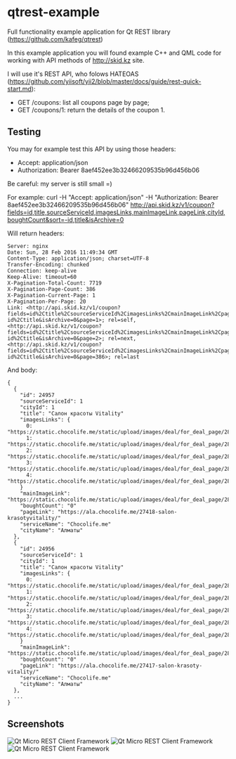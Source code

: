 # qtrest-example
Full functionality example application for Qt REST library (https://github.com/kafeg/qtrest)

In this example application you will found example C++ and QML code for working with API methods of http://skid.kz site.

I will use it's REST API, who folows HATEOAS (https://github.com/yiisoft/yii2/blob/master/docs/guide/rest-quick-start.md):
- GET /coupons: list all coupons page by page;
- GET /coupons/1: return the details of the coupon 1.

## Testing

You may for example test this API by using those headers:
- Accept: application/json
- Authorization: Bearer 8aef452ee3b32466209535b96d456b06

Be careful: my server is still small =)

For example: curl -H "Accept: application/json" -H "Authorization: Bearer 8aef452ee3b32466209535b96d456b06" http://api.skid.kz/v1/coupon?fields=id,title,sourceServiceId,imagesLinks,mainImageLink,pageLink,cityId,boughtCount&sort=-id,title&isArchive=0

Will return headers:
```
Server: nginx
Date: Sun, 28 Feb 2016 11:49:34 GMT
Content-Type: application/json; charset=UTF-8
Transfer-Encoding: chunked
Connection: keep-alive
Keep-Alive: timeout=60
X-Pagination-Total-Count: 7719
X-Pagination-Page-Count: 386
X-Pagination-Current-Page: 1
X-Pagination-Per-Page: 20
Link: <http://api.skid.kz/v1/coupon?fields=id%2Ctitle%2CsourceServiceId%2CimagesLinks%2CmainImageLink%2CpageLink%2CcityId%2CboughtCount&sort=-id%2Ctitle&isArchive=0&page=1>; rel=self,
<http://api.skid.kz/v1/coupon?fields=id%2Ctitle%2CsourceServiceId%2CimagesLinks%2CmainImageLink%2CpageLink%2CcityId%2CboughtCount&sort=-id%2Ctitle&isArchive=0&page=2>; rel=next,
<http://api.skid.kz/v1/coupon?fields=id%2Ctitle%2CsourceServiceId%2CimagesLinks%2CmainImageLink%2CpageLink%2CcityId%2CboughtCount&sort=-id%2Ctitle&isArchive=0&page=386>; rel=last
```
And body:
```
{
  {
    "id": 24957
    "sourceServiceId": 1
    "cityId": 1
    "title": "Салон красоты Vitality"
    "imagesLinks": {
      0:  "https://static.chocolife.me/static/upload/images/deal/for_deal_page/28000/27418/660x305/2_201602261123514564646959.jpg"
      1:  "https://static.chocolife.me/static/upload/images/deal/for_deal_page/28000/27418/660x305/3_201602261123614564646968353.jpg"
      2:  "https://static.chocolife.me/static/upload/images/deal/for_deal_page/28000/27418/660x305/4_20160226112111456464911014.jpg"
      3:  "https://static.chocolife.me/static/upload/images/deal/for_deal_page/28000/27418/660x305/5_201602261121914564649197072.jpg"
      4:  "https://static.chocolife.me/static/upload/images/deal/for_deal_page/28000/27418/310x240/1_20160226112361456464696371.jpg"
    }
    "mainImageLink": "https://static.chocolife.me/static/upload/images/deal/for_deal_page/28000/27418/310x240/1_20160226112361456464696371.jpg"
    "boughtCount": "0"
    "pageLink": "https://ala.chocolife.me/27418-salon-krasotyvitality/"
    "serviceName": "Chocolife.me"
    "cityName": "Алматы"
  },
  {
    "id": 24956
    "sourceServiceId": 1
    "cityId": 1
    "title": "Салон красоты Vitality"
    "imagesLinks": {
      0:  "https://static.chocolife.me/static/upload/images/deal/for_deal_page/28000/27417/660x305/2_201602261024414564599644154.jpg"
      1:  "https://static.chocolife.me/static/upload/images/deal/for_deal_page/28000/27417/660x305/3_201602261020014564599803748.jpg"
      2:  "https://static.chocolife.me/static/upload/images/deal/for_deal_page/28000/27417/660x305/4_201602261025914564599799436.jpg"
      3:  "https://static.chocolife.me/static/upload/images/deal/for_deal_page/28000/27417/660x305/5_201602261024514564599651143.jpg"
      4:  "https://static.chocolife.me/static/upload/images/deal/for_deal_page/28000/27417/310x240/1_201602261025914564599791696.jpg"
    }
    "mainImageLink": "https://static.chocolife.me/static/upload/images/deal/for_deal_page/28000/27417/310x240/1_201602261025914564599791696.jpg"
    "boughtCount": "0"
    "pageLink": "https://ala.chocolife.me/27417-salon-krasoty-vitality/"
    "serviceName": "Chocolife.me"
    "cityName": "Алматы"
  },
  ...
}
```
## Screenshots
![Qt Micro REST Client Framework](https://raw.githubusercontent.com/kafeg/qtrest-example/master/assets/images/example1.png "REST API Qt example 1")
![Qt Micro REST Client Framework](https://raw.githubusercontent.com/kafeg/qtrest-example/master/assets/images/example2.png "REST API Qt example 2")
![Qt Micro REST Client Framework](https://raw.githubusercontent.com/kafeg/qtrest-example/master/assets/images/example3.png "REST API Qt example 3")
